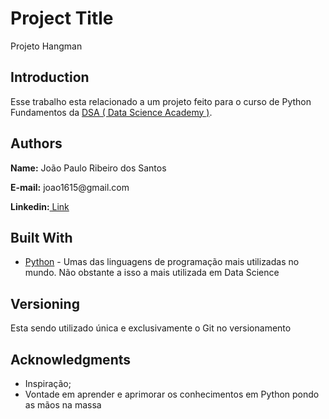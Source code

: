 <h1> Project Title</h1>
<p>Projeto Hangman</p>

<h2>Introduction</h2>
<p>Esse trabalho esta relacionado a um projeto feito para o curso de Python Fundamentos da <a href = 'www.datascienceacademy.com.br'>DSA ( Data Science Academy )</a>.</p>

<h2> Authors</h2>
<p><b>Name:</b> João Paulo Ribeiro dos Santos</p>
<p><b>E-mail:</b> joao1615@gmail.com</p>
<p><b>Linkedin:</b><a href = 'https://www.linkedin.com/in/joão-paulo-ribeiro-dos-santos-7716499b'> Link</a></p>

<h2>Built With</h2>
<ul>
	<li><a href = "https://www.python.org/">Python</a> - Umas das linguagens de programação mais utilizadas no mundo. Não obstante a isso a mais utilizada em Data Science</li>
</ul>


<h2>Versioning</h2>
<p>Esta sendo utilizado única e exclusivamente o Git no versionamento</p>


<h2>Acknowledgments</h2>
<ul>
	<li>Inspiração;</li>
	<li>Vontade em aprender e aprimorar os conhecimentos em Python pondo as mãos na massa</li>
</ul>

